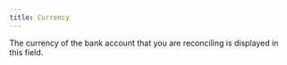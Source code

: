```yaml
---
title: Currency
---
```



The currency of the bank account that you are reconciling is displayed  in this field.
